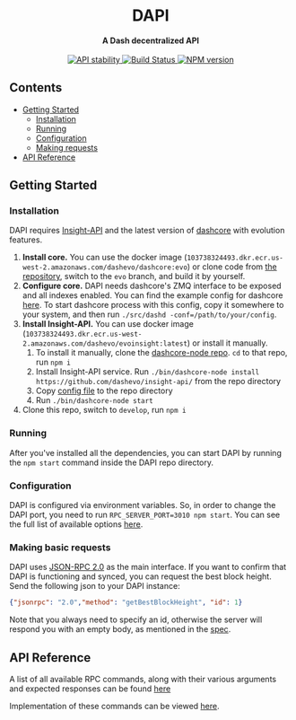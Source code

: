 <h1 align="center">DAPI</h1>

<div align="center">
  <strong>A Dash decentralized API</strong>
</div>
<br />
<div align="center">
  <!-- Stability -->
  <a href="https://nodejs.org/api/documentation.html#documentation_stability_index">
    <img src="https://img.shields.io/badge/stability-stable-green.svg?style=flat-square"
      alt="API stability" />
  </a>
  <!-- Build Status -->
  <a href="https://travis-ci.com/dashevo/dapi">
    <img src="https://img.shields.io/travis/dashevo/dapi/master.svg?style=flat-square" alt="Build Status" />
  </a>
  <!-- NPM version -->
  <a href="https://npmjs.org/package/dapi">
    <img src="https://img.shields.io/npm/v/dapi.svg?style=flat-square" alt="NPM version" />
  </a>
</div>

## Contents
- [Getting Started](#getting-started)
    - [Installation](#installation)
    - [Running](#running)
    - [Configuration](#configuration)
    - [Making requests](#making-basic-requests)
- [API Reference](#api-reference)

## Getting Started

### Installation

DAPI requires [Insight-API](https://github.com/dashevo/insight-api) and the latest version of [dashcore](https://github.com/dashevo/dash/tree/evo) with evolution features.

1. **Install core.** You can use the docker image (`103738324493.dkr.ecr.us-west-2.amazonaws.com/dashevo/dashcore:evo`) or clone code from [the repository](https://github.com/dashevo/dash/tree/evo), switch to the `evo` branch, and build it by yourself.
2. **Configure core.** DAPI needs dashcore's ZMQ interface to be exposed and all indexes enabled. You can find the example config for dashcore [here](/doc/dependencies_configs/dash.conf). To start dashcore process with this config, copy it somewhere to your system, and then run `./src/dashd -conf=/path/to/your/config`.
3. **Install Insight-API.** You can use docker image (`103738324493.dkr.ecr.us-west-2.amazonaws.com/dashevo/evoinsight:latest`) or install it manually.
    1. To install it manually, clone the [dashcore-node repo](https://github.com/dashevo/dashcore-node). `cd` to that repo, run `npm i`
    2. Install Insight-API service. Run `./bin/dashcore-node install https://github.com/dashevo/insight-api/` from the repo directory
    3. Copy [config file](/doc/dependencies_configs/dashcore-node.json) to the repo directory
    4. Run `./bin/dashcore-node start`
4. Clone this repo, switch to `develop`, run `npm i`

### Running

After you've installed all the dependencies, you can start DAPI by running the `npm start` command inside the DAPI repo directory.

### Configuration

DAPI is configured via environment variables. So, in order to change the DAPI port, you need to run `RPC_SERVER_PORT=3010 npm start`. You can see the full list of available options [here](/doc/CONFIGURATION.md).

### Making basic requests

DAPI uses [JSON-RPC 2.0](https://www.jsonrpc.org/specification) as the main interface. If you want to confirm that DAPI is functioning and synced, you can request the best block height. 
Send the following json to your DAPI instance: 
```json
{"jsonrpc": "2.0","method": "getBestBlockHeight", "id": 1}
```
Note that you always need to specify an id, otherwise the server will respond you with an empty body, as mentioned in the [spec](https://www.jsonrpc.org/specification#notification). 

## API Reference

A list of all available RPC commands, along with their various arguments and expected responses can be found [here](/doc/REFERENCE.md)

Implementation of these commands can be viewed [here](/lib/rpcServer/commands).







